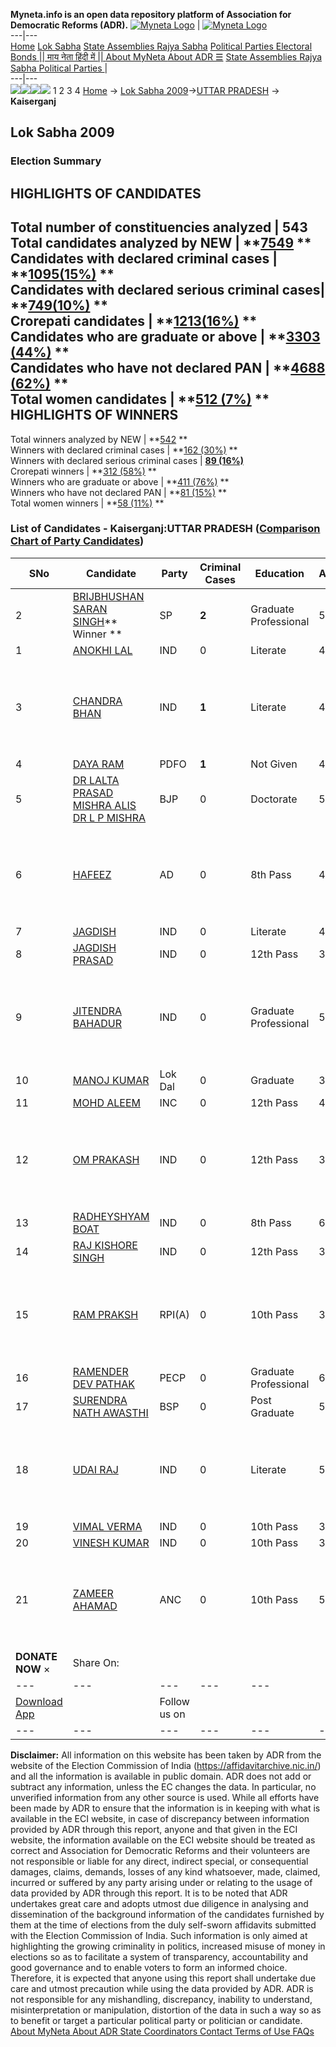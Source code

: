 **Myneta.info is an open data repository platform of Association for Democratic Reforms (ADR).**
[![Myneta Logo](https://www.myneta.info/lib/img/myneta-logo.png)](https://www.myneta.info/) | [![Myneta Logo](https://www.myneta.info/lib/img/adr-logo.png)](https://adrindia.org)  
---|---  
[Home](https://www.myneta.info/) [Lok Sabha](https://www.myneta.info/#ls "Lok Sabha") [ State Assemblies ](https://www.myneta.info/#sa "State Assemblies") [Rajya Sabha](https://www.myneta.info/#rs "Rajya Sabha") [Political Parties ](https://www.myneta.info/party "Political Parties") [ Electoral Bonds ](https://www.myneta.info/electoral_bonds "Electoral Bonds") [ || माय नेता हिंदी में || ](https://translate.google.co.in/translate?prev=hp&hl=en&js=y&u=www.myneta.info&sl=en&tl=hi&history_state0=) [ About MyNeta ](https://adrindia.org/content/about-myneta) [ About ADR ](https://adrindia.org/about-adr/who-we-are) [☰](javascript:void\(0\))
[ State Assemblies ](https://www.myneta.info/#sa "State Assemblies") [ Rajya Sabha ](https://www.myneta.info/#rs "Rajya Sabha") [ Political Parties ](https://www.myneta.info/party "Political Parties")
|   
---|---  
![](https://www.myneta.info/lib/img/banner/banner-1.png)![](https://www.myneta.info/lib/img/banner/banner-2.png)![](https://www.myneta.info/lib/img/banner/banner-3.png)![](https://www.myneta.info/lib/img/banner/banner-4.png)
1  2  3  4 
[Home](https://www.myneta.info/) → [Lok Sabha 2009](https://www.myneta.info/ls2009/)→[UTTAR PRADESH](https://www.myneta.info/ls2009/index.php?action=show_constituencies&state_id=24) → **Kaiserganj**
### 
## Lok Sabha 2009
###  Election Summary 
HIGHLIGHTS OF CANDIDATES  
---  
Total number of constituencies analyzed |  543   
Total candidates analyzed by NEW | **[7549](https://www.myneta.info/ls2009/index.php?action=summary&subAction=candidates_analyzed&sort=candidate#summary) **  
Candidates with declared criminal cases | **[1095(15%)](https://www.myneta.info/ls2009/index.php?action=summary&subAction=crime&sort=candidate#summary) **  
Candidates with declared serious criminal cases| **[749(10%)](https://www.myneta.info/ls2009/index.php?action=summary&subAction=serious_crime&sort=candidate#summary) **  
Crorepati candidates | **[1213(16%)](https://www.myneta.info/ls2009/index.php?action=summary&subAction=crorepati&sort=candidate#summary) **  
Candidates who are graduate or above | **[3303 (44%)](https://www.myneta.info/ls2009/index.php?action=summary&subAction=education&sort=candidate#summary) **  
Candidates who have not declared PAN | **[4688 (62%)](https://www.myneta.info/ls2009/index.php?action=summary&subAction=without_pan&sort=candidate#summary) **  
Total women candidates | **[512 (7%)](https://www.myneta.info/ls2009/index.php?action=summary&subAction=women_candidate&sort=candidate#summary) **  
HIGHLIGHTS OF WINNERS  
---  
Total winners analyzed by NEW | **[542](https://www.myneta.info/ls2009/index.php?action=summary&subAction=winner_analyzed&sort=candidate#summary) **  
Winners with declared criminal cases | **[162 (30%)](https://www.myneta.info/ls2009/index.php?action=summary&subAction=winner_crime&sort=candidate#summary) **  
Winners with declared serious criminal cases | **[89 (16%)](https://www.myneta.info/ls2009/index.php?action=summary&subAction=winner_serious_crime&sort=candidate#summary)**  
Crorepati winners | **[312 (58%)](https://www.myneta.info/ls2009/index.php?action=summary&subAction=winner_crorepati&sort=candidate#summary) **  
Winners who are graduate or above | **[411 (76%)](https://www.myneta.info/ls2009/index.php?action=summary&subAction=winner_education&sort=candidate#summary) **  
Winners who have not declared PAN | **[81 (15%)](https://www.myneta.info/ls2009/index.php?action=summary&subAction=winner_without_pan&sort=candidate#summary) **  
Total women winners | **[58 (11%)](https://www.myneta.info/ls2009/index.php?action=summary&subAction=winner_women&sort=candidate#summary) **  
### List of Candidates - Kaiserganj:UTTAR PRADESH ([Comparison Chart of Party Candidates](https://www.myneta.info/ls2009/comparisonchart.php?constituency_id=249))
SNo | Candidate| Party| Criminal Cases| Education| Age| Total Assets| Liabilities  
---|---|---|---|---|---|---|---  
2  | [BRIJBHUSHAN SARAN SINGH](https://www.myneta.info/ls2009/candidate.php?candidate_id=4018)** Winner ** | SP | **2** | Graduate Professional| 52 | Rs 5,35,37,885 ~ 5 Crore+ | Rs 0 ~   
1  | [ANOKHI LAL](https://www.myneta.info/ls2009/candidate.php?candidate_id=4027) | IND | 0 | Literate| 49 | Rs 1,20,500 ~ 1 Lacs+ | Rs 0 ~   
3  | [CHANDRA BHAN](https://www.myneta.info/ls2009/candidate.php?candidate_id=4030) | IND | **1** | Literate| 42 | ![](https://myneta.info/image_v2.php?myneta_folder=ls2009&candidate_id=4030&col=ta) | ![](https://myneta.info/image_v2.php?myneta_folder=ls2009&candidate_id=4030&col=lia)  
4  | [DAYA RAM](https://www.myneta.info/ls2009/candidate.php?candidate_id=4022) | PDFO | **1** | Not Given| 41 | Rs 6,53,534 ~ 6 Lacs+ | Rs 1,40,000 ~ 1 Lacs+  
5  | [DR LALTA PRASAD MISHRA ALIS DR L P MISHRA](https://www.myneta.info/ls2009/candidate.php?candidate_id=4019) | BJP | 0 | Doctorate| 59 | Rs 3,59,03,033 ~ 3 Crore+ | Rs 32,75,766 ~ 32 Lacs+  
6  | [HAFEEZ](https://www.myneta.info/ls2009/candidate.php?candidate_id=4026) | AD | 0 | 8th Pass| 47 | ![](https://myneta.info/image_v2.php?myneta_folder=ls2009&candidate_id=4026&col=ta) | ![](https://myneta.info/image_v2.php?myneta_folder=ls2009&candidate_id=4026&col=lia)  
7  | [JAGDISH](https://www.myneta.info/ls2009/candidate.php?candidate_id=4031) | IND | 0 | Literate| 40 | Rs 17,26,000 ~ 17 Lacs+ | Rs 0 ~   
8  | [JAGDISH PRASAD](https://www.myneta.info/ls2009/candidate.php?candidate_id=4032) | IND | 0 | 12th Pass| 38 | Rs 45,25,532 ~ 45 Lacs+ | Rs 0 ~   
9  | [JITENDRA BAHADUR](https://www.myneta.info/ls2009/candidate.php?candidate_id=4033) | IND | 0 | Graduate Professional| 57 | ![](https://myneta.info/image_v2.php?myneta_folder=ls2009&candidate_id=4033&col=ta) | ![](https://myneta.info/image_v2.php?myneta_folder=ls2009&candidate_id=4033&col=lia)  
10  | [MANOJ KUMAR](https://www.myneta.info/ls2009/candidate.php?candidate_id=4023) | Lok Dal | 0 | Graduate| 33 | Rs 7,21,000 ~ 7 Lacs+ | Rs 0 ~   
11  | [MOHD ALEEM](https://www.myneta.info/ls2009/candidate.php?candidate_id=4017) | INC | 0 | 12th Pass| 46 | Rs 89,57,811 ~ 89 Lacs+ | Rs 0 ~   
12  | [OM PRAKASH](https://www.myneta.info/ls2009/candidate.php?candidate_id=4028) | IND | 0 | 12th Pass| 35 | ![](https://myneta.info/image_v2.php?myneta_folder=ls2009&candidate_id=4028&col=ta) | ![](https://myneta.info/image_v2.php?myneta_folder=ls2009&candidate_id=4028&col=lia)  
13  | [RADHEYSHYAM BOAT](https://www.myneta.info/ls2009/candidate.php?candidate_id=4036) | IND | 0 | 8th Pass| 62 | Rs 6,20,404 ~ 6 Lacs+ | Rs 0 ~   
14  | [RAJ KISHORE SINGH](https://www.myneta.info/ls2009/candidate.php?candidate_id=4035) | IND | 0 | 12th Pass| 38 | Rs 14,70,000 ~ 14 Lacs+ | Rs 0 ~   
15  | [RAM PRAKSH](https://www.myneta.info/ls2009/candidate.php?candidate_id=4024) | RPI(A) | 0 | 10th Pass| 39 | ![](https://myneta.info/image_v2.php?myneta_folder=ls2009&candidate_id=4024&col=ta) | ![](https://myneta.info/image_v2.php?myneta_folder=ls2009&candidate_id=4024&col=lia)  
16  | [RAMENDER DEV PATHAK](https://www.myneta.info/ls2009/candidate.php?candidate_id=4025) | PECP | 0 | Graduate Professional| 60 | Rs 56,61,821 ~ 56 Lacs+ | Rs 0 ~   
17  | [SURENDRA NATH AWASTHI](https://www.myneta.info/ls2009/candidate.php?candidate_id=4020) | BSP | 0 | Post Graduate| 53 | Rs 1,65,40,782 ~ 1 Crore+ | Rs 20,61,909 ~ 20 Lacs+  
18  | [UDAI RAJ](https://www.myneta.info/ls2009/candidate.php?candidate_id=4029) | IND | 0 | Literate| 52 | ![](https://myneta.info/image_v2.php?myneta_folder=ls2009&candidate_id=4029&col=ta) | ![](https://myneta.info/image_v2.php?myneta_folder=ls2009&candidate_id=4029&col=lia)  
19  | [VIMAL VERMA](https://www.myneta.info/ls2009/candidate.php?candidate_id=4039) | IND | 0 | 10th Pass| 30 | Rs 6,65,000 ~ 6 Lacs+ | Rs 0 ~   
20  | [VINESH KUMAR](https://www.myneta.info/ls2009/candidate.php?candidate_id=4038) | IND | 0 | 10th Pass| 32 | Rs 3,15,000 ~ 3 Lacs+ | Rs 0 ~   
21  | [ZAMEER AHAMAD](https://www.myneta.info/ls2009/candidate.php?candidate_id=4021) | ANC | 0 | 10th Pass| 53 | ![](https://myneta.info/image_v2.php?myneta_folder=ls2009&candidate_id=4021&col=ta) | ![](https://myneta.info/image_v2.php?myneta_folder=ls2009&candidate_id=4021&col=lia)  
|  **DONATE NOW** × |  Share On:  | [](https://api.whatsapp.com/send?text=https%3A%2F%2Fmyneta.info%2Fpunjab2022%2Findex.php%3Faction%3Dshow_constituencies%26state_id%3D19) | [](https://www.facebook.com/sharer/sharer.php?u=https%3A%2F%2Fmyneta.info%2Fpunjab2022%2Findex.php%3Faction%3Dshow_constituencies%26state_id%3D19) | [](https://twitter.com/share?url=https%3A%2F%2Fmyneta.info%2Fpunjab2022%2Findex.php%3Faction%3Dshow_constituencies%26state_id%3D19)  
---|---|---|---|---  
| [ Download App ](https://play.google.com/store/apps/details?id=com.webrosoft.myneta1&pcampaignid=pcampaignidMKT-Other-global-all-co-prtnr-py-PartBadge-Mar2515-1) | [](https://play.google.com/store/apps/details?id=com.webrosoft.myneta1&pcampaignid=pcampaignidMKT-Other-global-all-co-prtnr-py-PartBadge-Mar2515-1) |  Follow us on  | [](https://www.facebook.com/adrindia.org/) | [](https://twitter.com/adrspeaks) | [](https://groups.google.com/g/national-election-watch?hl=en&pli=1) | [](https://www.instagram.com/adrspeaks/) | [](https://www.youtube.com/user/adrspeaks) | [](https://sharechat.com/profile/adrspeaks)  
---|---|---|---|---|---|---|---|---  
**Disclaimer:** All information on this website has been taken by ADR from the website of the Election Commission of India (https://affidavitarchive.nic.in/) and all the information is available in public domain. ADR does not add or subtract any information, unless the EC changes the data. In particular, no unverified information from any other source is used. While all efforts have been made by ADR to ensure that the information is in keeping with what is available in the ECI website, in case of discrepancy between information provided by ADR through this report, anyone and that given in the ECI website, the information available on the ECI website should be treated as correct and Association for Democratic Reforms and their volunteers are not responsible or liable for any direct, indirect special, or consequential damages, claims, demands, losses of any kind whatsoever, made, claimed, incurred or suffered by any party arising under or relating to the usage of data provided by ADR through this report. It is to be noted that ADR undertakes great care and adopts utmost due diligence in analysing and dissemination of the background information of the candidates furnished by them at the time of elections from the duly self-sworn affidavits submitted with the Election Commission of India. Such information is only aimed at highlighting the growing criminality in politics, increased misuse of money in elections so as to facilitate a system of transparency, accountability and good governance and to enable voters to form an informed choice. Therefore, it is expected that anyone using this report shall undertake due care and utmost precaution while using the data provided by ADR. ADR is not responsible for any mishandling, discrepancy, inability to understand, misinterpretation or manipulation, distortion of the data in such a way so as to benefit or target a particular political party or politician or candidate. 
[ About MyNeta ](https://adrindia.org/content/about-myneta) [ About ADR ](https://adrindia.org/about-adr/who-we-are) [ State Coordinators ](https://adrindia.org/about-adr/state-coordinators) [ Contact ](https://adrindia.org/contact-us) [ Terms of Use ](https://adrindia.org/content/adr-terms-use) [ FAQs ](https://adrindia.org/content/faqs)
